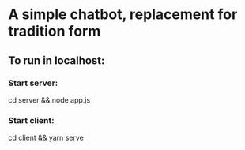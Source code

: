 # A simple chatbot, replacement for tradition form

## To run in localhost:

### Start server:
cd server && node app.js

### Start client:
cd client && yarn serve
